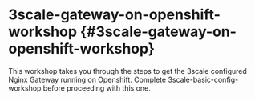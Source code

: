 # 3scale-gateway-on-openshift-workshop {#3scale-gateway-on-openshift-workshop}

This workshop takes you through the steps to get the 3scale configured Nginx Gateway running on Openshift. Complete 3scale-basic-config-workshop before proceeding with this one.

